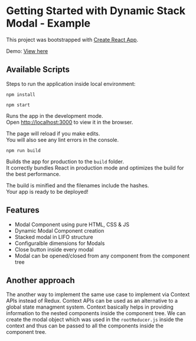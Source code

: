 # Getting Started with Dynamic Stack Modal - Example

This project was bootstrapped with [Create React App](https://github.com/facebook/create-react-app).

Demo: [View here](https://codesandbox.io/s/nifty-hopper-m0fzs)

## Available Scripts

Steps to run the application inside local environment:

```shell
npm install
```
```shell
npm start
```

Runs the app in the development mode.\
Open [http://localhost:3000](http://localhost:3000) to view it in the browser.

The page will reload if you make edits.\
You will also see any lint errors in the console.


```shell
npm run build
```

Builds the app for production to the `build` folder.\
It correctly bundles React in production mode and optimizes the build for the best performance.

The build is minified and the filenames include the hashes.\
Your app is ready to be deployed!

## Features

- Modal Component using pure HTML, CSS & JS
- Dynamic Modal Component creation
- Stacked modal in LIFO structure
- Configuralble dimensions for Modals
- Close button inside every modal
- Modal can be opened/closed from any component from the component tree


## Another approach

The another way to implement the same use case to implement via Context APIs instead of Redux. Context APIs can be used as an alternative to a global state managment system. Context basically helps in providing information to the nested components inside the component tree. 
We can create the modal object which was used in the `rootReducer.js` inside the context and thus can be passed to all the components inside the component tree.